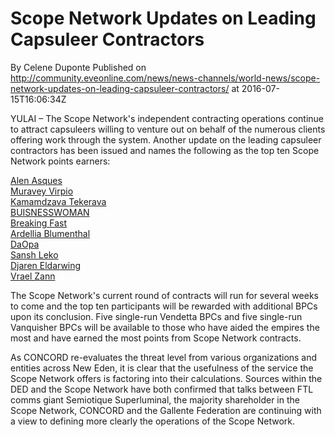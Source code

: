 # Scope Network Updates on Leading Capsuleer Contractors
By Celene Duponte
Published on http://community.eveonline.com/news/news-channels/world-news/scope-network-updates-on-leading-capsuleer-contractors/ at 2016-07-15T16:06:34Z

YULAI – The Scope Network's independent contracting operations continue to attract capsuleers willing to venture out on behalf of the numerous clients offering work through the system. Another update on the leading capsuleer contractors has been issued and names the following as the top ten Scope Network points earners:

[Alen Asques](https://gate.eveonline.com/Profile/Alen%20Asques)  
[Muravey Virpio](https://gate.eveonline.com/Profile/Muravey%20Virpio)  
[Kamamdzava Tekerava](https://gate.eveonline.com/Profile/Kamamdzava%20Tekerava)  
[BUISNESSWOMAN](https://gate.eveonline.com/Profile/BUISNESSWOMAN)  
[Breaking Fast](https://gate.eveonline.com/Profile/Breaking%20Fast)  
[Ardellia Blumenthal](https://gate.eveonline.com/Profile/Ardellia%20Blumenthal)  
[DaOpa](https://gate.eveonline.com/Profile/DaOpa)  
[Sansh Leko](https://gate.eveonline.com/Profile/Sansh%20Leko)  
[Djaren Eldarwing](https://gate.eveonline.com/Profile/Djaren%20Eldarwing)  
[Vrael Zann](https://gate.eveonline.com/Profile/Vrael%20Zann)

The Scope Network's current round of contracts will run for several weeks to come and the top ten participants will be rewarded with additional BPCs upon its conclusion. Five single-run Vendetta BPCs and five single-run Vanquisher BPCs will be available to those who have aided the empires the most and have earned the most points from Scope Network contracts.

As CONCORD re-evaluates the threat level from various organizations and entities across New Eden, it is clear that the usefulness of the service the Scope Network offers is factoring into their calculations. Sources within the DED and the Scope Network have both confirmed that talks between FTL comms giant Semiotique Superluminal, the majority shareholder in the Scope Network, CONCORD and the Gallente Federation are continuing with a view to defining more clearly the operations of the Scope Network.

